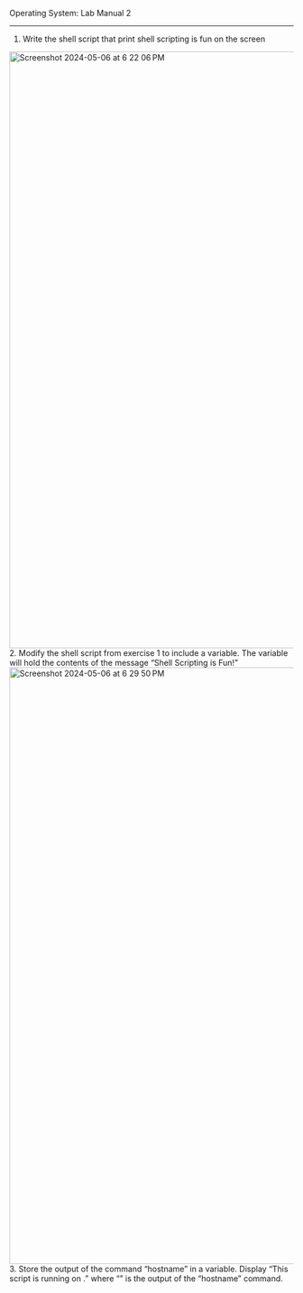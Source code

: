 Operating System: Lab Manual 2
<hr>

1. Write the shell script that print shell scripting is fun on the screen
<img width="1058" alt="Screenshot 2024-05-06 at 6 22 06 PM" src="https://github.com/sakshikore16/OperatingSystem/assets/142594806/4976c2c3-561a-436f-afa1-476f3a9ab8ca">
2. Modify the shell script from exercise 1 to include a variable. The variable will hold the contents of the message “Shell Scripting is Fun!”
<img width="1058" alt="Screenshot 2024-05-06 at 6 29 50 PM" src="https://github.com/sakshikore16/OperatingSystem/assets/142594806/ae66cc31-b712-4550-a6fe-62458c3c6b56">
3. Store the output of the command “hostname” in a variable. Display “This script is running on .” where “” is the output of the “hostname” command.
